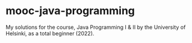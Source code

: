 # mooc-java-programming
My solutions for the course, Java Programming I &amp; II by the University of Helsinki, as a total beginner (2022).
